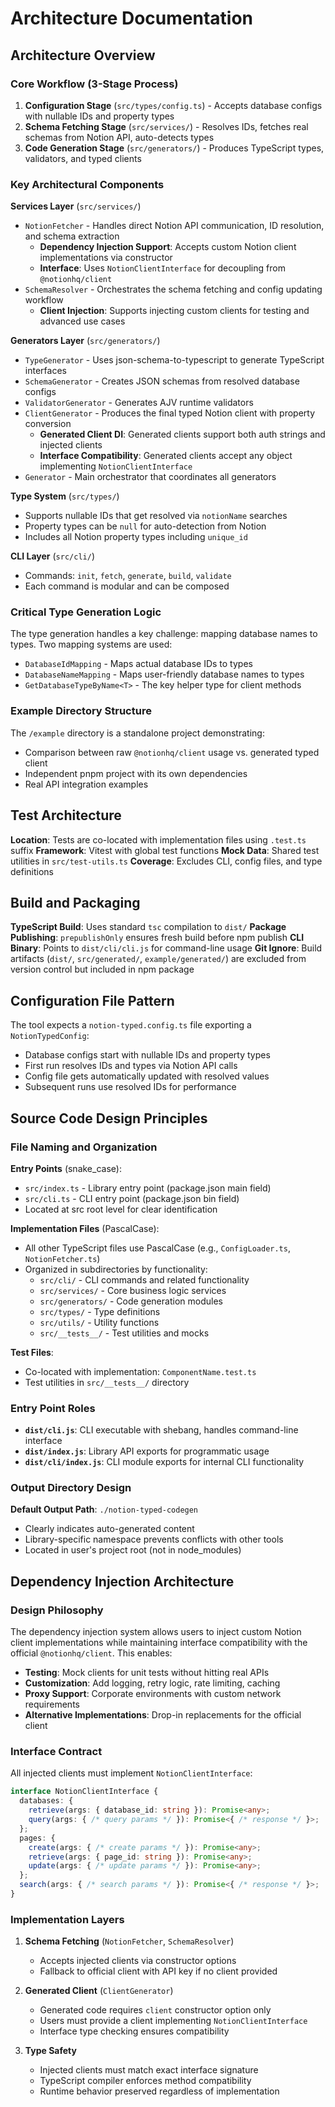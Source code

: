 # Architecture Documentation

## Architecture Overview

### Core Workflow (3-Stage Process)
1. **Configuration Stage** (`src/types/config.ts`) - Accepts database configs with nullable IDs and property types
2. **Schema Fetching Stage** (`src/services/`) - Resolves IDs, fetches real schemas from Notion API, auto-detects types
3. **Code Generation Stage** (`src/generators/`) - Produces TypeScript types, validators, and typed clients

### Key Architectural Components

**Services Layer** (`src/services/`)
- `NotionFetcher` - Handles direct Notion API communication, ID resolution, and schema extraction
  - **Dependency Injection Support**: Accepts custom Notion client implementations via constructor
  - **Interface**: Uses `NotionClientInterface` for decoupling from `@notionhq/client`
- `SchemaResolver` - Orchestrates the schema fetching and config updating workflow
  - **Client Injection**: Supports injecting custom clients for testing and advanced use cases

**Generators Layer** (`src/generators/`)
- `TypeGenerator` - Uses json-schema-to-typescript to generate TypeScript interfaces
- `SchemaGenerator` - Creates JSON schemas from resolved database configs  
- `ValidatorGenerator` - Generates AJV runtime validators
- `ClientGenerator` - Produces the final typed Notion client with property conversion
  - **Generated Client DI**: Generated clients support both auth strings and injected clients
  - **Interface Compatibility**: Generated clients accept any object implementing `NotionClientInterface`
- `Generator` - Main orchestrator that coordinates all generators

**Type System** (`src/types/`)
- Supports nullable IDs that get resolved via `notionName` searches
- Property types can be `null` for auto-detection from Notion
- Includes all Notion property types including `unique_id`

**CLI Layer** (`src/cli/`)
- Commands: `init`, `fetch`, `generate`, `build`, `validate`
- Each command is modular and can be composed

### Critical Type Generation Logic

The type generation handles a key challenge: mapping database names to types. Two mapping systems are used:
- `DatabaseIdMapping` - Maps actual database IDs to types  
- `DatabaseNameMapping` - Maps user-friendly database names to types
- `GetDatabaseTypeByName<T>` - The key helper type for client methods

### Example Directory Structure

The `/example` directory is a standalone project demonstrating:
- Comparison between raw `@notionhq/client` usage vs. generated typed client
- Independent pnpm project with its own dependencies
- Real API integration examples

## Test Architecture

**Location**: Tests are co-located with implementation files using `.test.ts` suffix
**Framework**: Vitest with global test functions
**Mock Data**: Shared test utilities in `src/test-utils.ts`
**Coverage**: Excludes CLI, config files, and type definitions

## Build and Packaging

**TypeScript Build**: Uses standard `tsc` compilation to `dist/`
**Package Publishing**: `prepublishOnly` ensures fresh build before npm publish
**CLI Binary**: Points to `dist/cli/cli.js` for command-line usage
**Git Ignore**: Build artifacts (`dist/`, `src/generated/`, `example/generated/`) are excluded from version control but included in npm package

## Configuration File Pattern

The tool expects a `notion-typed.config.ts` file exporting a `NotionTypedConfig`:
- Database configs start with nullable IDs and property types
- First run resolves IDs and types via Notion API calls
- Config file gets automatically updated with resolved values
- Subsequent runs use resolved IDs for performance

## Source Code Design Principles

### File Naming and Organization

**Entry Points** (snake_case):
- `src/index.ts` - Library entry point (package.json main field)
- `src/cli.ts` - CLI entry point (package.json bin field)
- Located at src root level for clear identification

**Implementation Files** (PascalCase):
- All other TypeScript files use PascalCase (e.g., `ConfigLoader.ts`, `NotionFetcher.ts`)
- Organized in subdirectories by functionality:
  - `src/cli/` - CLI commands and related functionality
  - `src/services/` - Core business logic services
  - `src/generators/` - Code generation modules
  - `src/types/` - Type definitions
  - `src/utils/` - Utility functions
  - `src/__tests__/` - Test utilities and mocks

**Test Files**:
- Co-located with implementation: `ComponentName.test.ts`
- Test utilities in `src/__tests__/` directory

### Entry Point Roles

- **`dist/cli.js`**: CLI executable with shebang, handles command-line interface
- **`dist/index.js`**: Library API exports for programmatic usage
- **`dist/cli/index.js`**: CLI module exports for internal CLI functionality

### Output Directory Design

**Default Output Path**: `./notion-typed-codegen`
- Clearly indicates auto-generated content
- Library-specific namespace prevents conflicts with other tools
- Located in user's project root (not in node_modules)

## Dependency Injection Architecture

### Design Philosophy

The dependency injection system allows users to inject custom Notion client implementations while maintaining interface compatibility with the official `@notionhq/client`. This enables:

- **Testing**: Mock clients for unit tests without hitting real APIs
- **Customization**: Add logging, retry logic, rate limiting, caching
- **Proxy Support**: Corporate environments with custom network requirements
- **Alternative Implementations**: Drop-in replacements for the official client

### Interface Contract

All injected clients must implement `NotionClientInterface`:

```typescript
interface NotionClientInterface {
  databases: {
    retrieve(args: { database_id: string }): Promise<any>;
    query(args: { /* query params */ }): Promise<{ /* response */ }>;
  };
  pages: {
    create(args: { /* create params */ }): Promise<any>;
    retrieve(args: { page_id: string }): Promise<any>;
    update(args: { /* update params */ }): Promise<any>;
  };
  search(args: { /* search params */ }): Promise<{ /* response */ }>;
}
```

### Implementation Layers

1. **Schema Fetching** (`NotionFetcher`, `SchemaResolver`)
   - Accepts injected clients via constructor options
   - Fallback to official client with API key if no client provided

2. **Generated Client** (`ClientGenerator`)
   - Generated code requires `client` constructor option only
   - Users must provide a client implementing `NotionClientInterface`
   - Interface type checking ensures compatibility

3. **Type Safety**
   - Injected clients must match exact interface signature
   - TypeScript compiler enforces method compatibility
   - Runtime behavior preserved regardless of implementation